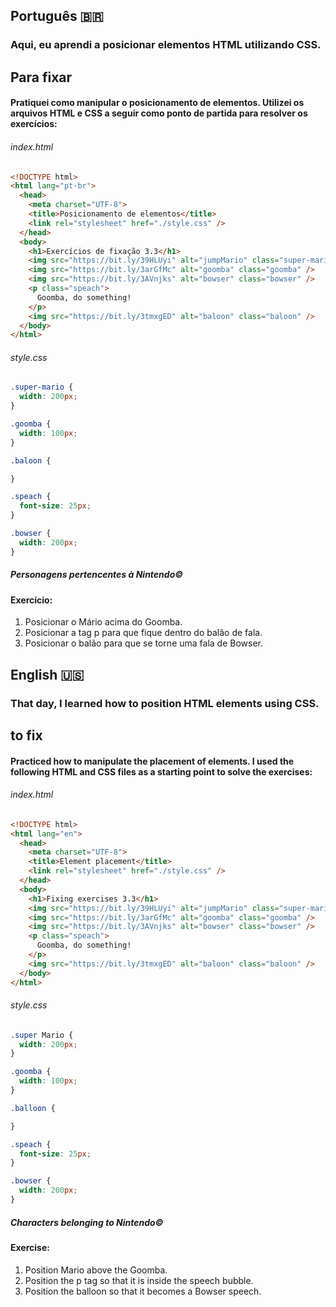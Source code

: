 ## Português 🇧🇷

### Aqui, eu aprendi a posicionar elementos HTML utilizando CSS.

## Para fixar

#### Pratiquei como manipular o posicionamento de elementos. Utilizei os arquivos HTML e CSS a seguir como ponto de partida para resolver os exercícios:

###### index.html
```html
<!DOCTYPE html>
<html lang="pt-br">
  <head>
    <meta charset="UTF-8">
    <title>Posicionamento de elementos</title>
    <link rel="stylesheet" href="./style.css" />
  </head>
  <body>
    <h1>Exercícios de fixação 3.3</h1>
    <img src="https://bit.ly/39HLUyi" alt="jumpMario" class="super-mario" />
    <img src="https://bit.ly/3arGfMc" alt="goomba" class="goomba" />
    <img src="https://bit.ly/3AVnjks" alt="bowser" class="bowser" />
    <p class="speach">
      Goomba, do something!
    </p>
    <img src="https://bit.ly/3tmxgED" alt="baloon" class="baloon" />
  </body>
</html>
```
###### style.css
```css
.super-mario {
  width: 200px;
}

.goomba {
  width: 100px;
}

.baloon {

}

.speach {
  font-size: 25px;
}

.bowser {
  width: 200px;
}
```
##### Personagens pertencentes à Nintendo©

#### Exercício:

1. Posicionar o Mário acima do Goomba.
2. Posicionar a tag p para que fique dentro do balão de fala.
3. Posicionar o balão para que se torne uma fala de Bowser.

## English 🇺🇸

### That day, I learned how to position HTML elements using CSS.

## to fix

#### Practiced how to manipulate the placement of elements. I used the following HTML and CSS files as a starting point to solve the exercises:

###### index.html
```html
<!DOCTYPE html>
<html lang="en">
  <head>
    <meta charset="UTF-8">
    <title>Element placement</title>
    <link rel="stylesheet" href="./style.css" />
  </head>
  <body>
    <h1>Fixing exercises 3.3</h1>
    <img src="https://bit.ly/39HLUyi" alt="jumpMario" class="super-mario" />
    <img src="https://bit.ly/3arGfMc" alt="goomba" class="goomba" />
    <img src="https://bit.ly/3AVnjks" alt="bowser" class="bowser" />
    <p class="speach">
      Goomba, do something!
    </p>
    <img src="https://bit.ly/3tmxgED" alt="baloon" class="baloon" />
  </body>
</html>
```
###### style.css
```css
.super Mario {
  width: 200px;
}

.goomba {
  width: 100px;
}

.balloon {

}

.speach {
  font-size: 25px;
}

.bowser {
  width: 200px;
}
```
##### Characters belonging to Nintendo©

#### Exercise:

1. Position Mario above the Goomba.
2. Position the p tag so that it is inside the speech bubble.
3. Position the balloon so that it becomes a Bowser speech.